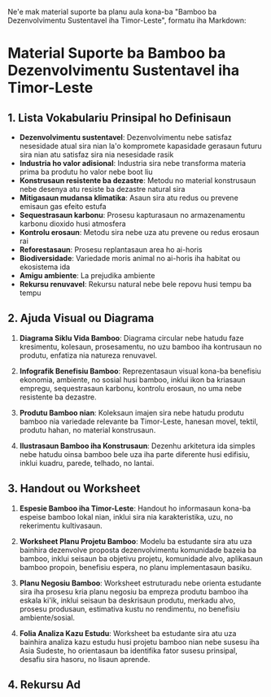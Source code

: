 Ne'e mak material suporte ba planu aula kona-ba "Bamboo ba Dezenvolvimentu Sustentavel iha Timor-Leste", formatu iha Markdown:

# Material Suporte ba Bamboo ba Dezenvolvimentu Sustentavel iha Timor-Leste

## 1. Lista Vokabulariu Prinsipal ho Definisaun

- **Dezenvolvimentu sustentavel**: Dezenvolvimentu nebe satisfaz nesesidade atual sira nian la'o kompromete kapasidade gerasaun futuru sira nian atu satisfaz sira nia nesesidade rasik
- **Industria ho valor adisional**: Industria sira nebe transforma materia prima ba produtu ho valor nebe boot liu
- **Konstrusaun resistente ba dezastre**: Metodu no material konstrusaun nebe desenya atu resiste ba dezastre natural sira
- **Mitigasaun mudansa klimatika**: Asaun sira atu redus ou prevene emisaun gas efeito estufa
- **Sequestrasaun karbonu**: Prosesu kapturasaun no armazenamentu karbonu dioxido husi atmosfera
- **Kontrolu erosaun**: Metodu sira nebe uza atu prevene ou redus erosaun rai
- **Reforestasaun**: Prosesu replantasaun area ho ai-horis
- **Biodiversidade**: Variedade moris animal no ai-horis iha habitat ou ekosistema ida
- **Amigu ambiente**: La prejudika ambiente
- **Rekursu renuvavel**: Rekursu natural nebe bele repovu husi tempu ba tempu

## 2. Ajuda Visual ou Diagrama

1. **Diagrama Siklu Vida Bamboo**: Diagrama circular nebe hatudu faze kresimentu, kolesaun, prosesamentu, no uzu bamboo iha kontrusaun no produtu, enfatiza nia natureza renuvavel.

2. **Infografik Benefisiu Bamboo**: Reprezentasaun visual kona-ba benefisiu ekonomia, ambiente, no sosial husi bamboo, inklui ikon ba kriasaun empregu, sequestrasaun karbonu, kontrolu erosaun, no uma nebe resistente ba dezastre.

3. **Produtu Bamboo nian**: Koleksaun imajen sira nebe hatudu produtu bamboo nia variedade relevante ba Timor-Leste, hanesan movel, tektil, produtu hahan, no material konstrusaun.

4. **Ilustrasaun Bamboo iha Konstrusaun**: Dezenhu arkitetura ida simples nebe hatudu oinsa bamboo bele uza iha parte diferente husi edifisiu, inklui kuadru, parede, telhado, no lantai.

## 3. Handout ou Worksheet

1. **Espesie Bamboo iha Timor-Leste**: Handout ho informasaun kona-ba espeise bamboo lokal nian, inklui sira nia karakteristika, uzu, no rekerimentu kultivasaun.

2. **Worksheet Planu Projetu Bamboo**: Modelu ba estudante sira atu uza bainhira dezenvolve proposta dezenvolvimentu komunidade bazeia ba bamboo, inklui seisaun ba objetivu projetu, komunidade alvo, aplikasaun bamboo propoin, benefisiu espera, no planu implementasaun basiku.

3. **Planu Negosiu Bamboo**: Worksheet estruturadu nebe orienta estudante sira iha prosesu kria planu negosiu ba empreza produtu bamboo iha eskala ki'ik, inklui seisaun ba deskrisaun produtu, merkadu alvo, prosesu produsaun, estimativa kustu no rendimentu, no benefisiu ambiente/sosial.

4. **Folia Analiza Kazu Estudu**: Worksheet ba estudante sira atu uza bainhira analiza kazu estudu husi projetu bamboo nian nebe susesu iha Asia Sudeste, ho orientasaun ba identifika fator susesu prinsipal, desafiu sira hasoru, no lisaun aprende.

## 4. Rekursu Ad